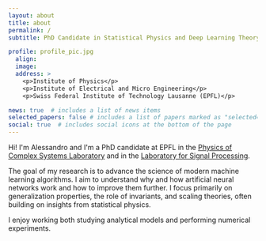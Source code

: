 ```yaml
---
layout: about
title: about
permalink: /
subtitle: PhD Candidate in Statistical Physics and Deep Learning Theory

profile: profile_pic.jpg
  align:
  image: 
  address: >
    <p>Institute of Physics</p>
    <p>Institute of Electrical and Micro Engineering</p>
    <p>Swiss Federal Institute of Technology Lausanne (EPFL)</p>

news: true  # includes a list of news items
selected_papers: false # includes a list of papers marked as "selected={true}"
social: true  # includes social icons at the bottom of the page
---
```


Hi! I'm Alessandro and I'm a PhD candidate at EPFL in the [Physics of Complex Systems Laboratory](https://www.epfl.ch/labs/pcsl/) and in the [Laboratory for Signal Processing](https://www.epfl.ch/labs/lts4/).

The goal of my research is to advance the science of modern machine learning algorithms. I aim to understand why and how artificial neural networks work and how to improve them further. I focus primarily on generalization properties, the role of invariants, and scaling theories, often building on insights from statistical physics.

I enjoy working both studying analytical models and performing numerical experiments.